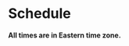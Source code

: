 # Schedule

**All times are in Eastern time zone.** 

[ ](Schedule%20f131ddd73cb842a2b7faa61161d34bb9/Untitled%20bd53004ab57d4f5e8157182a66e15c60.csv)